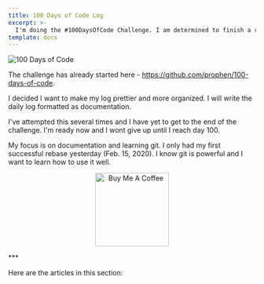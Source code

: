 ```yaml
---
title: 100 Days of Code Log
excerpt: >-
  I'm doing the #100DaysOfCode Challenge. I am determined to finish a round for the first time.
template: docs
---
```

![100 Days of Code](/images/100-doc.png)

The challenge has already started here - https://github.com/prophen/100-days-of-code. 

I decided I want to make my log prettier and more organized. I will write the daily log formatted as documentation.

I've attempted this several times and I have yet to get to the end of the challenge. I'm ready now and I wont give up until I reach day 100.

My focus is on documentation and learning git. I only had my first successful rebase yesterday (Feb. 15, 2020). I know git is powerful and I want to learn how to use it well.

<p align="center" ><a href="https://www.buymeacoffee.com/nikema" target="_blank"><img src="https://cdn.buymeacoffee.com/buttons/default-orange.png" alt="Buy Me A Coffee" width="150px"></a></p>
***

Here are the articles in this section:
